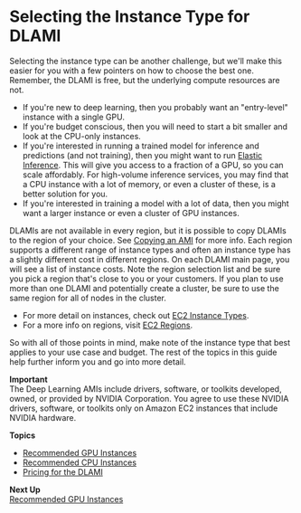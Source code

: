 # Selecting the Instance Type for DLAMI<a name="instance-select"></a>

 Selecting the instance type can be another challenge, but we'll make this easier for you with a few pointers on how to choose the best one\. Remember, the DLAMI is free, but the underlying compute resources are not\. 
+  If you're new to deep learning, then you probably want an "entry\-level" instance with a single GPU\.
+  If you're budget conscious, then you will need to start a bit smaller and look at the CPU\-only instances\. 
+  If you're interested in running a trained model for inference and predictions \(and not training\), then you might want to run [Elastic Inference](http://docs.aws.amazon.com/AWSEC2/latest/UserGuide/elastic-inference.html)\. This will give you access to a fraction of a GPU, so you can scale affordably\. For high\-volume inference services, you may find that a CPU instance with a lot of memory, or even a cluster of these, is a better solution for you\. 
+  If you're interested in training a model with a lot of data, then you might want a larger instance or even a cluster of GPU instances\. 

 DLAMIs are not available in every region, but it is possible to copy DLAMIs to the region of your choice\. See [Copying an AMI](http://docs.aws.amazon.com/AWSEC2/latest/UserGuide/CopyingAMIs.html) for more info\. Each region supports a different range of instance types and often an instance type has a slightly different cost in different regions\. On each DLAMI main page, you will see a list of instance costs\. Note the region selection list and be sure you pick a region that's close to you or your customers\. If you plan to use more than one DLAMI and potentially create a cluster, be sure to use the same region for all of nodes in the cluster\. 
+ For more detail on instances, check out [EC2 Instance Types](https://aws.amazon.com/ec2/instance-types/)\.
+ For a more info on regions, visit [EC2 Regions](http://docs.aws.amazon.com/general/latest/gr/rande.html#ec2_region)\.

So with all of those points in mind, make note of the instance type that best applies to your use case and budget\. The rest of the topics in this guide help further inform you and go into more detail\. 

**Important**  
The Deep Learning AMIs include drivers, software, or toolkits developed, owned, or provided by NVIDIA Corporation\. You agree to use these NVIDIA drivers, software, or toolkits only on Amazon EC2 instances that include NVIDIA hardware\.

**Topics**
+ [Recommended GPU Instances](gpu.md)
+ [Recommended CPU Instances](cpu.md)
+ [Pricing for the DLAMI](pricing.md)

**Next Up**  
[Recommended GPU Instances](gpu.md)